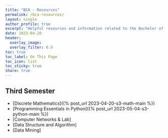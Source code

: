 ```yaml
---
title: "BCA - Resources"
permalink: /bca-resources/
layout: single
author_profile: true
excerpt: "Helpful resources and information related to the Bachelor of Computer Applications (BCA) degree program."
date: 2023-04-20
header:
  overlay_image: 
  overlay_filter: 0.9
toc: true
toc_label: On This Page
toc_icon: list
toc_sticky: true
share: true
---
```


## Third Semester
* [Discrete Mathematics]({% post_url 2023-04-20-s3-math-main %})
* [Programming Essentials in Python]({% post_url 2023-05-04-s3-python-main %})
* [Computer Networks & Lab]
* [Data Structure and Algorithm]
* [Data Mining]

